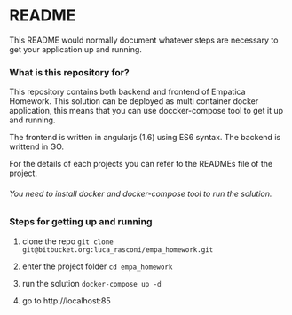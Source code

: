 # README #

This README would normally document whatever steps are necessary to get your application up and running.

### What is this repository for? ###

This repository contains both backend and frontend of Empatica Homework.
This solution can be deployed as multi container docker application, this means that you can use doccker-compose tool to get it up and running. 

The frontend is written in angularjs (1.6) using ES6 syntax. 
The backend is writtend in GO.

For the details of each projects you can refer to the READMEs file of the project.

###### You need to install docker and docker-compose tool to run the solution.

### Steps for getting up and running

1. clone the repo 
`git clone git@bitbucket.org:luca_rasconi/empa_homework.git`

2. enter the project folder 
`cd empa_homework`

3. run the solution
`docker-compose up -d`

4. go to http://localhost:85